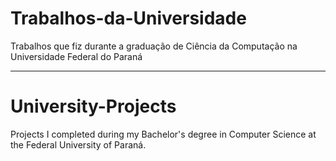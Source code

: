 # Trabalhos-da-Universidade
Trabalhos que fiz durante a graduação de Ciência da Computação na Universidade Federal do Paraná

-----------------------------------------------------------------------------------------------------------

# University-Projects
Projects I completed during my Bachelor's degree in Computer Science at the Federal University of Paraná.
